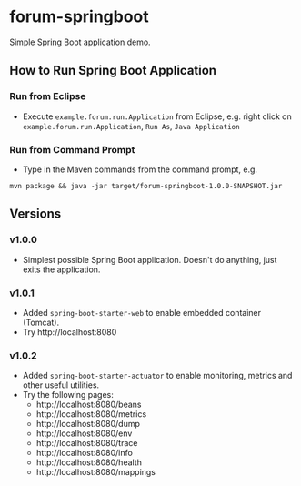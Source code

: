 # forum-springboot

Simple Spring Boot application demo.

## How to Run Spring Boot Application

### Run from Eclipse
* Execute `example.forum.run.Application` from Eclipse, e.g. right click on `example.forum.run.Application`, `Run As`, `Java Application`

### Run from Command Prompt
* Type in the Maven commands from the command prompt, e.g.

```
mvn package && java -jar target/forum-springboot-1.0.0-SNAPSHOT.jar
```

## Versions

### v1.0.0
* Simplest possible Spring Boot application. Doesn't do anything, just exits the application.

### v1.0.1
* Added `spring-boot-starter-web` to enable embedded container (Tomcat).
* Try http://localhost:8080

### v1.0.2
* Added `spring-boot-starter-actuator` to enable monitoring, metrics and other useful utilities.
* Try the following pages:
  * http://localhost:8080/beans
  * http://localhost:8080/metrics
  * http://localhost:8080/dump
  * http://localhost:8080/env
  * http://localhost:8080/trace
  * http://localhost:8080/info
  * http://localhost:8080/health
  * http://localhost:8080/mappings



